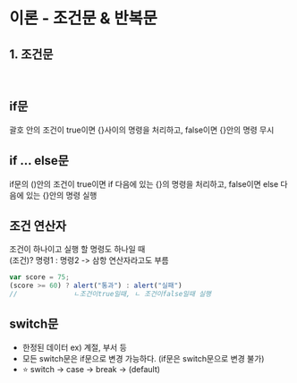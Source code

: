 # 이론 - 조건문 & 반복문
## <b>1. 조건문</b>
<br/>

## if문
괄호 안의 조건이 true이면 {}사이의 명령을 처리하고, false이면 {}안의 명령 무시 

## if ... else문
if문의 ()안의 조건이 true이면 if 다음에 있는 {}의 명령을 처리하고, false이면 else 다음에 있는 {}안의 명령 실행

## 조건 연산자
조건이 하나이고 실행 할 명령도 하나일 때 <br/>
(조건)? 명령1 : 명령2 -> 삼항 연산자라고도 부름

```js
var score = 75;
(score >= 60) ? alert("통과") : alert("실패")
//              ㄴ조건이true일때, ㄴ 조건이false일때 실행      
```

## switch문
* 한정된 데이터 ex) 계절, 부서 등
* 모든 switch문은 if문으로 변경 가능하다. (if문은 switch문으로 변경 불가)
* ⭐️ switch -> case -> break -> (default)
